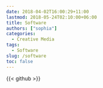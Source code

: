 ```yaml
---
date: 2018-04-02T16:00:29+11:00
lastmod: 2018-05-24T02:10:00+06:00
title: Software
authors: ["sophia"]
categories:
  - Creative Media
tags:
  - Software
slug: /software
toc: false
---
```


{{< github >}}
